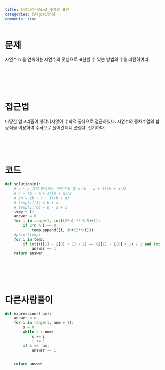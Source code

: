 ```yaml
---
title: 프로그래머스Lv2_숫자의 표현
categories: [Algorithm]
comments: true
---
```

# 문제  

자연수 n 을 연속하는 자연수의 덧셈으로 표현할 수 있는 방법의 수를 리턴하여라.  


<br/>
<br/>  
<br/>
<br/>  

#  접근법 

마땅한 알고리즘이 생각나지않아 수학적 공식으로 접근하였다. 자연수의 등차수열의 합 공식을 이용하여 수식으로 풀어갔더니 풀렸다. 신기하다.
<br/>
<br/>  
<br/>
<br/> 

# 코드  
```python
def solution(n): 
    # a ~ b 까지 연속하는 자연수의 합 = (b - a + 1)(b + a)/2
    # n = (b - a + 1)(b + a)/2
    # 2n = (b - a + 1)(b + a)
    # temp[i][1] = b + a
    # temp[i][0] = b - a + 1
    temp = []
    answer = 0
    for i in range(1, int((2*n) ** 0.5)+1):
        if 2*n % i == 0:
            temp.append([i, int(2*n/i)])
    #print(temp)
    for i in temp:
        if int((i[1] - i[0] + 1) / 2) == (i[1] - i[0] + 1) / 2 and int((i[0] + i[1] - 1) / 2) == (i[0] + i[1] - 1) / 2:
            answer += 1   
    return answer
```  
<br/>
<br/>  
<br/>
<br/> 


# 다른사람풀이  
```python
def expressions(num):
    answer = 0
    for i in range(1, num + 1):
        s = 0
        while s < num:
            s += i
            i += 1
        if s == num:
            answer += 1


    return answer
```
 